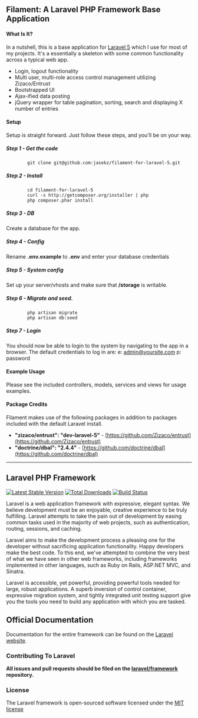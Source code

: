 ## Filament: A Laravel PHP Framework Base Application

#### What Is It?
In a nutshell, this is a base application for [Laravel 5](https://github.com/laravel/laravel) which I use for most of my projects.  It's a 
essentially a skeleton with some common functionality across a typical web app.
* Login, logout functionality
* Multi user, multi-role access control management utilizing Zizaco/Entrust
* Bootstrapped UI
* Ajax-ified data posting
* jQuery wrapper for table pagination, sorting, search and displaying X 
number of entries

#### Setup
Setup is straight forward.  Just follow these steps, and you'll be on your way.
##### Step 1 - Get the code
```
        git clone git@github.com:jasekz/filament-for-laravel-5.git
```

##### Step 2 - Install
```
        cd filament-for-laravel-5
        curl -s http://getcomposer.org/installer | php
        php composer.phar install
```

##### Step 3 - DB
Create a database for the app.

##### Step 4 - Config
Rename **.env.example** to **.env** and enter your database credentials

##### Step 5 - System config
Set up your server/vhosts and make sure that **/storage** is writable.

##### Step 6 - Migrate and seed.
```
        php artisan migrate
        php artisan db:seed
```

##### Step 7 - Login
You should now be able to login to the system by navigating to the app in a browser.  The default credentials to log in are:
e: admin@yoursite.com
p: password

#### Example Usage
Please see the included controllers, models, services and views for usage examples.  


#### Package Credits
Filament makes use of the following packages in addition to packages included with the default Laravel install.

* **"zizaco/entrust": "dev-laravel-5"** - [https://github.com/Zizaco/entrust](https://github.com/Zizaco/entrust)
* **"doctrine/dbal": "2.4.4"** - [https://github.com/doctrine/dbal](https://github.com/doctrine/dbal)

---

## Laravel PHP Framework

[![Latest Stable Version](https://poser.pugx.org/laravel/framework/version.png)](https://packagist.org/packages/laravel/framework) [![Total Downloads](https://poser.pugx.org/laravel/framework/d/total.png)](https://packagist.org/packages/laravel/framework) [![Build Status](https://travis-ci.org/laravel/framework.png)](https://travis-ci.org/laravel/framework)

Laravel is a web application framework with expressive, elegant syntax. We believe development must be an enjoyable, creative experience to be truly fulfilling. Laravel attempts to take the pain out of development by easing common tasks used in the majority of web projects, such as authentication, routing, sessions, and caching.

Laravel aims to make the development process a pleasing one for the developer without sacrificing application functionality. Happy developers make the best code. To this end, we've attempted to combine the very best of what we have seen in other web frameworks, including frameworks implemented in other languages, such as Ruby on Rails, ASP.NET MVC, and Sinatra.

Laravel is accessible, yet powerful, providing powerful tools needed for large, robust applications. A superb inversion of control container, expressive migration system, and tightly integrated unit testing support give you the tools you need to build any application with which you are tasked.

## Official Documentation

Documentation for the entire framework can be found on the [Laravel website](http://laravel.com/docs).

### Contributing To Laravel

**All issues and pull requests should be filed on the [laravel/framework](http://github.com/laravel/framework) repository.**

### License

The Laravel framework is open-sourced software licensed under the [MIT license](http://opensource.org/licenses/MIT)